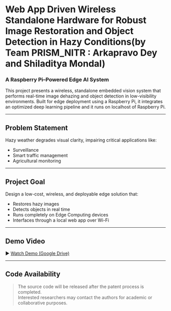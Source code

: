 # Web App Driven Wireless Standalone Hardware for Robust Image Restoration and Object Detection in Hazy Conditions(by Team PRISM_NITR : Arkapravo Dey and Shiladitya Mondal)

### A Raspberry Pi–Powered Edge AI System

This project presents a wireless, standalone embedded vision system that performs real-time image dehazing and object detection in low-visibility environments. Built for edge deployment using a Raspberry Pi, it integrates an optimized deep learning pipeline and it runs on localhost of Raspberry Pi.

---

## Problem Statement

Hazy weather degrades visual clarity, impairing critical applications like:

- Surveillance  
- Smart traffic management  
- Agricultural monitoring

---

## Project Goal

Design a low-cost, wireless, and deployable edge solution that:

- Restores hazy images  
- Detects objects in real time  
- Runs completely on Edge Computing devices  
- Interfaces through a local web app over Wi-Fi

---

##  Demo Video

▶️ [Watch Demo (Google Drive)](https://drive.google.com/file/d/1sDhG_0EkpA2Ef8wuL2IHMrGJysLdMkpt/view)

---

##  Code Availability

> The source code will be released after the patent process is completed.  
> Interested researchers may contact the authors for academic or collaborative purposes.
